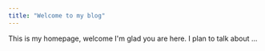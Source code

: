 ```yaml
---
title: "Welcome to my blog"
---
```

This is my homepage, welcome
I'm glad you are here. I plan to talk about ...
